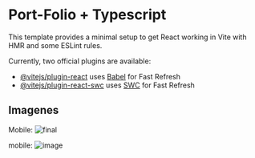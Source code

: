 # Port-Folio + Typescript

This template provides a minimal setup to get React working in Vite with HMR and some ESLint rules.

Currently, two official plugins are available:

- [@vitejs/plugin-react](https://github.com/vitejs/vite-plugin-react/blob/main/packages/plugin-react/README.md) uses [Babel](https://babeljs.io/) for Fast Refresh
- [@vitejs/plugin-react-swc](https://github.com/vitejs/vite-plugin-react-swc) uses [SWC](https://swc.rs/) for Fast Refresh

## Imagenes
Mobile:
![final](https://github.com/GonzaloTuset/Port-Folio/assets/110003160/7d5d1136-5c1f-4791-97f0-1a14bbef2d79)


mobile:
![image](https://github.com/GonzaloTuset/Port-Folio/assets/110003160/c46e6714-7065-482a-9c47-7f5696bc4435)
